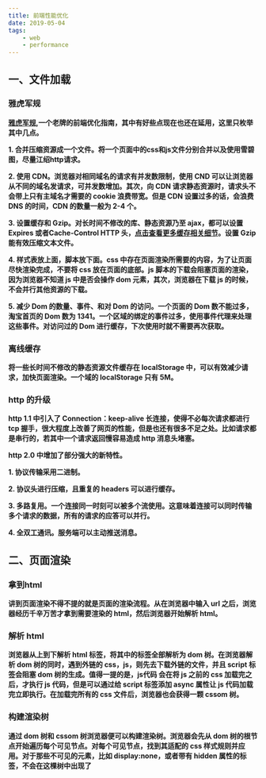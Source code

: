 ```yaml
---
title: 前端性能优化
date: 2019-05-04
tags:
    - web
    - performance
---
```


## 一、文件加载

### 雅虎军规

**[雅虎军规](https://www.cnblogs.com/xianyulaodi/p/5755079.html#_label7),一个老牌的前端优化指南，其中有好些点现在也还在延用，这里只枚举其中几点。**

**1.    合并压缩资源成一个文件。将一个页面中的css和js文件分别合并以及使用雪碧图，尽量江绍http请求。**

**2.    使用 CDN。浏览器对相同域名的请求有并发数限制，使用 CND 可以让浏览器从不同的域名发请求，可并发数增加。其次，向 CDN 请求静态资源时，请求头不会带上只有主域名才需要的 cookie 浪费带宽。但是 CDN 设置过多的话，会浪费 DNS 的时间，CDN 的数量一般为 2-4 个。**

**3.    设置缓存和 Gzip。对长时间不修改的库、静态资源乃至 ajax，都可以设置 Expires 或者Cache-Control HTTP 头，[点击查看更多缓存相关细节](#1)。设置 Gzip 能有效压缩文本文件。**

**4.    样式表放上面，脚本放下面。css 中存在页面渲染所需要的内容，为了让页面尽快渲染完成，不要将 css 放在页面的底部。js 脚本的下载会阻塞页面的渲染，因为浏览器不知道 js 中是否会操作 dom 元素，其次，浏览器在下载 js 的时候，不会并行其他资源的下载。**

**5.    减少 Dom 的数量、事件、和对 Dom 的访问。一个页面的 Dom 数不能过多，淘宝首页的 Dom 数为 1341。一个区域的绑定的事件过多，使用事件代理来处理这些事件。对访问过的 Dom 进行缓存，下次使用时就不需要再次获取。**

### 离线缓存

**将一些长时间不修改的静态资源文件缓存在 localStorage 中，可以有效减少请求，加快页面渲染。一个域的 localStorage 只有 5M。**

### http 的升级

**http 1.1 中引入了 Connection：keep-alive 长连接，使得不必每次请求都进行 tcp 握手，很大程度上改善了网页的性能，但是也还有很多不足之处。比如请求都是串行的，若其中一个请求返回慢容易造成 http 消息头堵塞。**

**http 2.0 中增加了部分强大的新特性。**

**1.    协议传输采用二进制。**

**2.    协议头进行压缩，且重复的 headers 可以进行缓存。**

**3.    多路复用。一个连接同一时刻可以被多个流使用。这意味着连接可以同时传输多个请求的数据，所有的请求的应答可以并行。**

**4.    全双工通讯。服务端可以主动推送消息。**

## 二、页面渲染

### 拿到html

**讲到页面渲染不得不提的就是页面的渲染流程。从在浏览器中输入 url 之后，浏览器经历千辛万苦才拿到需要渲染的 html，然后浏览器开始解析 html。**

### 解析 html

**浏览器从上到下解析 html 标签，将其中的标签全部解析为 dom 树。在浏览器解析 dom 树的同时，遇到外链的 css，js，则先去下载外链的文件，并且 script 标签会阻塞 dom 树的生成。值得一提的是，js代码 会在将 js 之前的 css 加载完之后，才执行 js 代码，但是可以通过给 script 标签添加 async 属性让 js 代码加载完立即执行。在加载完所有的 css 文件后，浏览器也会获得一颗 cssom 树。**

### 构建渲染树

**通过 dom 树和 cssom 树浏览器便可以构建渲染树。浏览器会先从 dom 树的根节点开始遍历每个可见节点。对每个可见节点，找到其适配的 css 样式规则并应用。对于那些不可见的元素，比如 display:none，或者带有 hidden 属性的标签，不会在这棵树中出现了**